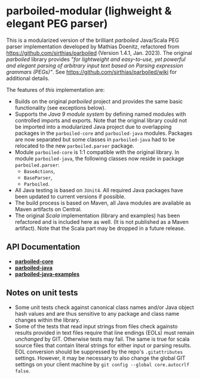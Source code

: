 # parboiled-modular (lighweight & elegant PEG parser)

This is a modularized version of the brilliant _parboiled_ Java/Scala PEG parser implementation
developed by Mathias Doenitz, refactored from https://github.com/sirthias/parboiled (Version 1.4.1, Jan. 2023).
The original *parboiled* library provides *"for lightweight and easy-to-use, yet powerful and elegant parsing of
arbitrary input text based on Parsing expression grammars (PEGs)"*. See <https://github.com/sirthias/parboiled/wiki>
for additional details.

The features of _this_ implementation are:

* Builds on the original *parboiled* project and provides the same basic functionality (see exceptions below).
* Supports the *Java 9 module system* by defining named modules with controlled imports and exports. 
  Note that the original library could not be imported into a modularized Java project due to overlapping packages
  in the ``parboiled-core`` and ``parboiled-java`` modules. Packages are now separated but
  some classes in ``parboiled-java`` had to be relocated to the new ``parboiled.parser`` package.
* Module ``parboiled-core`` is 1:1 compatible with the original library.
  In module ``parboiled-java``, the following classes now reside in package ``parboiled.parser``:
  * ``BaseActions``, 
  * ``BaseParser``,
  * ``Parboiled``.
* All Java testing is based on ``JUnit4``. All required Java packages have been updated to current versions if possible.
* The build process is based on Maven, all Java modules are available as Maven artifacts on Central.
* The original *Scala* implementation (library and examples) has been refactored and is included here as well. (It is not
  published as a Maven artifact). Note that the Scala part
  may be dropped in a future release.

## API Documentation

* [**parboiled-core**](https://imagingbook.github.io/parboiled-modular/parboiled-core/javadoc)
* [**parboiled-java**](https://imagingbook.github.io/parboiled-modular/parboiled-java/javadoc)
* [**parboiled-java-examples**](https://imagingbook.github.io/parboiled-modular/parboiled-java-examples/javadoc)
  
## Notes on unit tests

* Some unit tests check against canonical class names and/or Java object hash values and are thus sensitive
  to any package and class name changes within the library.
* Some of the tests that read input strings from files check againsto results provided in text files require
  that line endings (EOLs) must remain *unchanged* by GIT. Otherwise tests may fail.
  The same is true for scala source files that contain literal strings for either input or parsing results.
  EOL conversion should be suppressed by the repo's ``.gitattributes`` settings.
  However, it may be necessary to also change the global GIT settings on your client machine
  by ``git config --global core.autocrlf false``.
